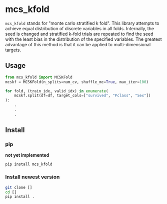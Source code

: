 # mcs_kfold

`mcs_kfold` stands for "monte carlo stratified k fold". This library attempts to achieve equal distribution of discrete variables in all folds.
Internally, the seed is changed and stratified k-fold trials are repeated to find the seed with the least bias in the distribution of the specified variables. The greatest advantage of this method is that it can be applied to multi-dimensional targets.

## Usage

```python
from mcs_kfold import MCSKFold
mcskf = MCSKFold(n_splits=num_cv, shuffle_mc=True, max_iter=100)

for fold, (train_idx, valid_idx) in enumerate(
    mcskf.split(df=df, target_cols=["survived", "Pclass", "Sex"])
):
    .
    .
    .


```

## Install

### pip

**not yet implemented**

`pip install mcs_kfold`

### Install newest version

```sh
git clone []
cd []
pip install .
```
